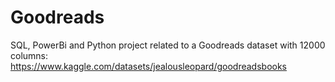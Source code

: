 # Goodreads
SQL, PowerBi and Python project related to a Goodreads dataset with 12000 columns: 
https://www.kaggle.com/datasets/jealousleopard/goodreadsbooks



